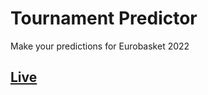 # Tournament Predictor
Make your predictions for Eurobasket 2022

## [Live](https://tournament-predictor.netlify.app/)
